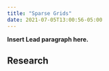 ```yaml
---
title: "Sparse Grids"
date: 2021-07-05T13:00:56-05:00
---
```


**Insert Lead paragraph here.**

## Research

